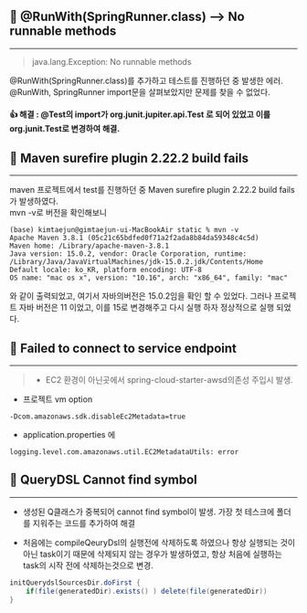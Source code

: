 
## 📌 @RunWith(SpringRunner.class) --> No runnable methods
***
> java.lang.Exception: No runnable methods

@RunWith(SpringRunner.class)를 추가하고 테스트를 진행하던 중 발생한 에러.
@RunWith, SpringRunner import문을 살펴보았지만 문제를 찾을 수 없었다.

#### 👍 해결 : @Test의 import가 org.junit.jupiter.api.Test 로 되어 있었고 이를 org.junit.Test로 변경하여 해결.


## 📌 Maven surefire plugin 2.22.2 build fails
***
maven 프로젝트에서 test를 진행하던 중 Maven surefire plugin 2.22.2 build fails 가 발생하였다.    
mvn -v로 버전을 확인해보니 
```
(base) kimtaejun@gimtaejun-ui-MacBookAir static % mvn -v
Apache Maven 3.8.1 (05c21c65bdfed0f71a2f2ada8b84da59348c4c5d)
Maven home: /Library/apache-maven-3.8.1
Java version: 15.0.2, vendor: Oracle Corporation, runtime: /Library/Java/JavaVirtualMachines/jdk-15.0.2.jdk/Contents/Home
Default locale: ko_KR, platform encoding: UTF-8
OS name: "mac os x", version: "10.16", arch: "x86_64", family: "mac"
```
와 같이 출력되었고, 여기서 자바의버전은 15.0.2임을 확인 할 수 있었다.
그러나 프로젝트 자바 버전은 11 이었고, 이를 15로 변경해주고 다시 실행 하자 정상적으로 실행 되었다.


## 📌 Failed to connect to service endpoint
***
> - EC2 환경이 아닌곳에서 spring-cloud-starter-awsd의존성 주입시 발생.

- 프로젝트 vm option
``` 
-Dcom.amazonaws.sdk.disableEc2Metadata=true
```


- application.properties 에 
```
logging.level.com.amazonaws.util.EC2MetadataUtils: error
```


## 📌 QueryDSL Cannot find symbol
***

- 생성된 Q클래스가 중복되어 cannot find symbol이 발생.
가장 첫 테스크에 폴더를 지워주는 코드를 추가하여 해결

- 처음에는 compileQeuryDsl의 실행전에 삭제하도록 하였으나 항상 실행되는 것이 아닌 task이기 때문에 삭제되지 않는 경우가 발생하였고, 항상 처음에 실행하는 task의 시작 전에 삭제하는것으로 변경.

```java
initQuerydslSourcesDir.doFirst {
    if(file(generatedDir).exists() ) delete(file(generatedDir))
}
```